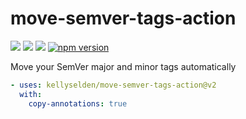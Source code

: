 # move-semver-tags-action

![](https://github.com/kellyselden/move-semver-tags-action/workflows/CI/badge.svg)
![](https://github.com/kellyselden/move-semver-tags-action/workflows/Release/badge.svg)
![](https://github.com/kellyselden/move-semver-tags-action/workflows/Publish/badge.svg)
[![npm version](https://badge.fury.io/js/move-semver-tags-action.svg)](https://badge.fury.io/js/move-semver-tags-action)

Move your SemVer major and minor tags automatically

```yml
- uses: kellyselden/move-semver-tags-action@v2
  with:
    copy-annotations: true
```
